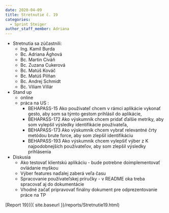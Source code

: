```yaml
---
date: 2020-04-09
title: Stretnutie č. 19
categories:
  - Sprint Steiger
author_staff_member: Adriana
---
```

- Stretnutia sa zúčastnili:
    - Ing. Kamil Burda
    - Bc. Adriana Ághová
    - Bc. Martin Civáň
    - Bc. Zuzana Cukerová
    - Bc. Matúš Kováč
    - Bc. Matúš Pilňan
    - Bc. Andrej Schmidt
    - Bc. Viliam Villár
- Stand up
    - online
    - práca na US : 
        - BEHAPASS-15 Ako používateľ chcem v rámci aplikácie vykonať gesto, aby som sa týmto gestom prihlásil do aplikácie,
        - BEHAPASS-172 Ako výskumník chcem pridať ďalšie metriky, aby som vylepšil výsledky identifikácie používateľa,
        - BEHAPASS-173 Ako výskumník chcem vybrať relevantné črty metódou brute force, aby som zlepšil identifikáciu
        - BEHAPASS-193 Ako výskumník chcem vylepšiť výber z K najpodobnejších používateľov, aby som zlepšil výsledky prihlásenia
- Diskusia 
    - Ako testovať klientskú aplikáciu - bude potrebne doimplementovať ovládanie myškou
    - Výber features naďalej zaberá veľa času
    - Spracovanie používateľskej príručky - v README oka treba spracovať aj do dokumentácie
    - Vhodné začať pripravovať finálny dokument pre odprezentovanie práce na TP

[Report 19]({{ site.baseurl }}/reports/Stretnutie19.html)